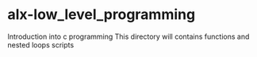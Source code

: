 # alx-low_level_programming
Introduction into c programming
This directory will contains functions and nested loops scripts
